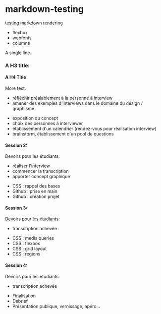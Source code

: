 # markdown-testing
testing markdown rendering


* flexbox
* webfonts
* columns

A single line.

### A H3 title:

#### A H4 Title

More test:
- réfléchir préalablement à la personne à interview
- amener des exemples d'interviews dans le domaine du design / graphisme

* exposition du concept
* choix des personnes à interviewer
* établissement d'un calendrier (rendez-vous pour réalisation interview)
* brainstorm, établissement d'un pool de questions

#### Session 2:

Devoirs pour les étudiants: 
- réaliser l'interview
- commencer la transcription
- apporter concept graphique

* CSS : rappel des bases
* Github : prise en main
* Github : création projet

#### Session 3:

Devoirs pour les étudiants: 
- transcription achevée

* CSS : media queries
* CSS : flexbox
* CSS : grid layout
* CSS : regions

#### Session 4:

Devoirs pour les étudiants: 
- transcription achevée

* Finalisation
* Debrief
* Présentation publique, vernissage, apéro...
